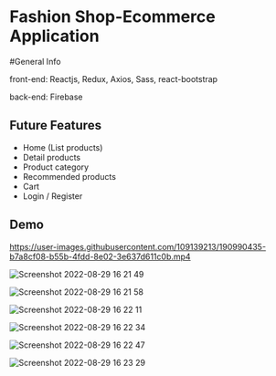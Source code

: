 # Fashion Shop-Ecommerce Application

#General Info

front-end: Reactjs, Redux, Axios, Sass, react-bootstrap

back-end: Firebase


## Future Features

- Home (List products)
- Detail products
- Product category
- Recommended products
- Cart
- Login / Register

## Demo


https://user-images.githubusercontent.com/109139213/190990435-b7a8cf08-b55b-4fdd-8e02-3e637d611c0b.mp4


![Screenshot 2022-08-29 16 21 49](https://user-images.githubusercontent.com/109139213/187200430-efc52278-5f21-434d-8d07-f576b8288cd8.png)

![Screenshot 2022-08-29 16 21 58](https://user-images.githubusercontent.com/109139213/187200499-25af3e43-1d83-444a-92d2-52269986625f.png)

![Screenshot 2022-08-29 16 22 11](https://user-images.githubusercontent.com/109139213/187200550-25535454-710e-4820-be0b-9f97b99e3073.png)

![Screenshot 2022-08-29 16 22 34](https://user-images.githubusercontent.com/109139213/187200556-6ea4507d-1e43-4a65-a354-401c2b0762ab.png)

![Screenshot 2022-08-29 16 22 47](https://user-images.githubusercontent.com/109139213/187200597-337d2849-24f2-4db6-bb0a-e5d412b94dfa.png)

![Screenshot 2022-08-29 16 23 29](https://user-images.githubusercontent.com/109139213/187200638-da8ee6f0-e79c-4521-a6e2-7275c2dc2986.png)




